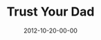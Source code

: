 ---
layout: message
category: message
series: "A Journey Home"
title: "Trust Your Dad"
date: 2012-10-20-00-00
message_id: 753
audio: "http://s3.amazonaws.com/crossroads-media/media/legacy/mp3/journeyhome_03.mp3"
audio-duration: "45:46"
program: "http://s3.amazonaws.com/crossroads-media/media/legacy/documents/10_20-21_12_HOMEProgram.pdf"
description: "Who are you depending on? Our orphan tendencies come from our desperate search for approval."
video: "https://s3.amazonaws.com/crossroadsvideomessages/journeyhome_03.mp4"
video-duration: "45:52"
video-image: "http://s3.amazonaws.com/crossroads-media/images/legacy/content/journeyhome_03_still.jpg"
explicit: "N"
---